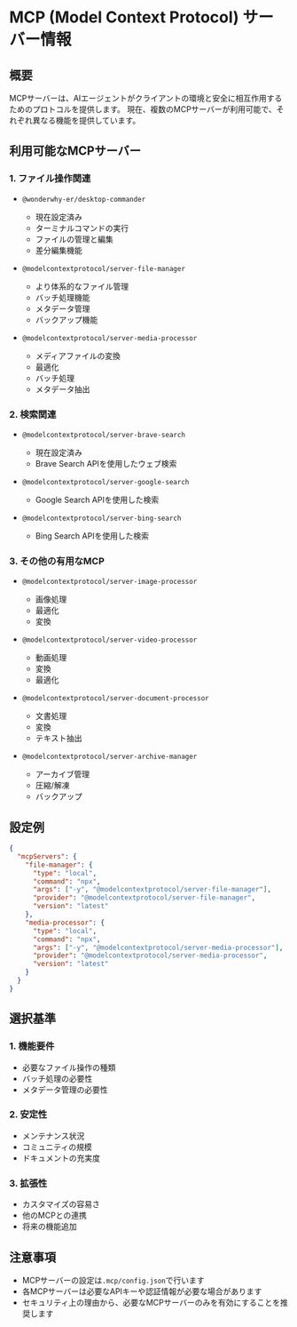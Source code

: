# MCP (Model Context Protocol) サーバー情報

## 概要
MCPサーバーは、AIエージェントがクライアントの環境と安全に相互作用するためのプロトコルを提供します。
現在、複数のMCPサーバーが利用可能で、それぞれ異なる機能を提供しています。

## 利用可能なMCPサーバー

### 1. ファイル操作関連
- `@wonderwhy-er/desktop-commander`
  - 現在設定済み
  - ターミナルコマンドの実行
  - ファイルの管理と編集
  - 差分編集機能

- `@modelcontextprotocol/server-file-manager`
  - より体系的なファイル管理
  - バッチ処理機能
  - メタデータ管理
  - バックアップ機能

- `@modelcontextprotocol/server-media-processor`
  - メディアファイルの変換
  - 最適化
  - バッチ処理
  - メタデータ抽出

### 2. 検索関連
- `@modelcontextprotocol/server-brave-search`
  - 現在設定済み
  - Brave Search APIを使用したウェブ検索

- `@modelcontextprotocol/server-google-search`
  - Google Search APIを使用した検索

- `@modelcontextprotocol/server-bing-search`
  - Bing Search APIを使用した検索

### 3. その他の有用なMCP
- `@modelcontextprotocol/server-image-processor`
  - 画像処理
  - 最適化
  - 変換

- `@modelcontextprotocol/server-video-processor`
  - 動画処理
  - 変換
  - 最適化

- `@modelcontextprotocol/server-document-processor`
  - 文書処理
  - 変換
  - テキスト抽出

- `@modelcontextprotocol/server-archive-manager`
  - アーカイブ管理
  - 圧縮/解凍
  - バックアップ

## 設定例
```json
{
  "mcpServers": {
    "file-manager": {
      "type": "local",
      "command": "npx",
      "args": ["-y", "@modelcontextprotocol/server-file-manager"],
      "provider": "@modelcontextprotocol/server-file-manager",
      "version": "latest"
    },
    "media-processor": {
      "type": "local",
      "command": "npx",
      "args": ["-y", "@modelcontextprotocol/server-media-processor"],
      "provider": "@modelcontextprotocol/server-media-processor",
      "version": "latest"
    }
  }
}
```

## 選択基準

### 1. 機能要件
- 必要なファイル操作の種類
- バッチ処理の必要性
- メタデータ管理の必要性

### 2. 安定性
- メンテナンス状況
- コミュニティの規模
- ドキュメントの充実度

### 3. 拡張性
- カスタマイズの容易さ
- 他のMCPとの連携
- 将来の機能追加

## 注意事項
- MCPサーバーの設定は`.mcp/config.json`で行います
- 各MCPサーバーは必要なAPIキーや認証情報が必要な場合があります
- セキュリティ上の理由から、必要なMCPサーバーのみを有効にすることを推奨します 